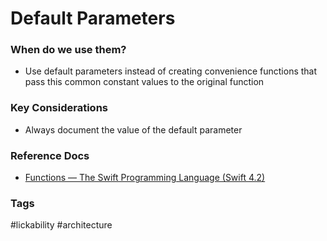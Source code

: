 # Default Parameters
### When do we use them?
* Use default parameters instead of creating convenience functions that pass this common constant values to the original function

### Key Considerations
* Always document the value of the default parameter

### Reference Docs
* [Functions — The Swift Programming Language (Swift 4.2)](https://docs.swift.org/swift-book/LanguageGuide/Functions.html#ID166)

### Tags
#lickability #architecture